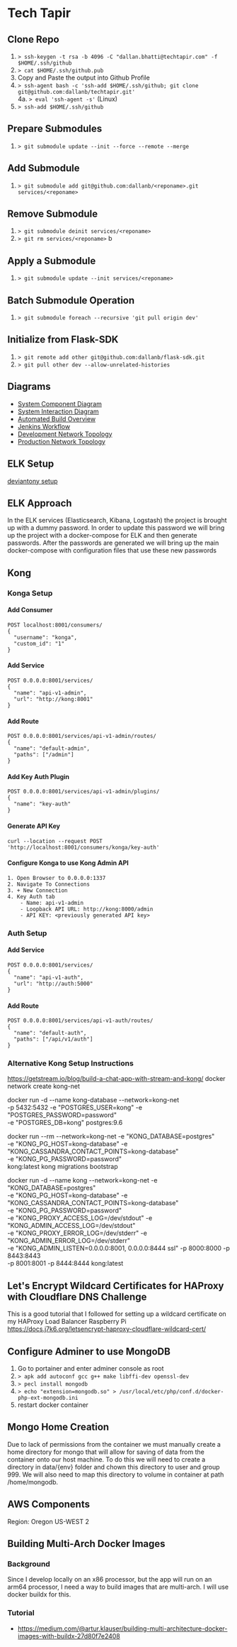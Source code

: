 # Tech Tapir

## Clone Repo

1. `> ssh-keygen -t rsa -b 4096 -C "dallan.bhatti@techtapir.com" -f $HOME/.ssh/github`
2. `> cat $HOME/.ssh/github.pub`
3. Copy and Paste the output into Github Profile
4. `> ssh-agent bash -c 'ssh-add $HOME/.ssh/github; git clone git@github.com:dallanb/techtapir.git'`  
   4a. `> eval 'ssh-agent -s'` (Linux)
5. `> ssh-add $HOME/.ssh/github`

## Prepare Submodules

1. `> git submodule update --init --force --remote --merge`

## Add Submodule

1. `> git submodule add git@github.com:dallanb/<reponame>.git services/<reponame>`

## Remove Submodule

1. `> git submodule deinit services/<reponame>`
2. `> git rm services/<reponame>`
b
## Apply a Submodule

1. `> git submodule update --init services/<reponame>`

## Batch Submodule Operation

1. `> git submodule foreach --recursive 'git pull origin dev'`

## Initialize from Flask-SDK

1. `> git remote add other git@github.com:dallanb/flask-sdk.git`
2. `> git pull other dev --allow-unrelated-histories`

## Diagrams
- [System Component Diagram](https://drive.google.com/file/d/1wI9KgLVSBMGdCZI7l0wpYpSfIZ9m6E2y/view?usp=sharing)
- [System Interaction Diagram](https://drive.google.com/file/d/1I4qd8TWiNAW0mLw97XzvMVPcviF5VnoR/view?usp=sharing)
- [Automated Build Overview](https://drive.google.com/file/d/1F-E_JWUe55KcaqDOAZV_Y7XK2gjsSDr4/view?usp=sharing)
- [Jenkins Workflow](https://drive.google.com/file/d/1sQJjAZoJCgqOaCbvPW0UmWWJXgOSjgZM/view?usp=sharing)
- [Development Network Topology](https://drive.google.com/file/d/1EwzkqHFXOWuR-XdLA_s6_-S01Va6To-J/view?usp=sharing)
- [Production Network Topology](https://drive.google.com/file/d/19aA7H-7ja94zW2KS6yB4uXldcWZDkNvy/view?usp=sharing)

## ELK Setup
[deviantony setup](https://github.com/deviantony/docker-elk#initial-setup)

## ELK Approach

In the ELK services (Elasticsearch, Kibana, Logstash) the project is brought up with a dummy password. In order to update this
password we will bring up the project with a docker-compose for ELK and then generate passwords. After the passwords are generated we will
bring up the main docker-compose with configuration files that use these new passwords

## Kong

### Konga Setup

#### Add Consumer

```
POST localhost:8001/consumers/
{
  "username": "konga",
  "custom_id": "1"
}
```

#### Add Service

```
POST 0.0.0.0:8001/services/
{
  "name": "api-v1-admin",
  "url": "http://kong:8001"
}
```

#### Add Route

```
POST 0.0.0.0:8001/services/api-v1-admin/routes/
{
  "name": "default-admin",
  "paths": ["/admin"]
}
```

#### Add Key Auth Plugin

```
POST 0.0.0.0:8001/services/api-v1-admin/plugins/
{
  "name": "key-auth"
}
```

#### Generate API Key

```
curl --location --request POST 'http://localhost:8001/consumers/konga/key-auth'
```

#### Configure Konga to use Kong Admin API

```
1. Open Browser to 0.0.0.0:1337
2. Navigate To Connections
3. + New Connection
4. Key Auth tab
    - Name: api-v1-admin
    - Loopback API URL: http://kong:8000/admin
    - API KEY: <previously generated API key>
```

### Auth Setup

#### Add Service

```
POST 0.0.0.0:8001/services/
{
  "name": "api-v1-auth",
  "url": "http://auth:5000"
}
```

#### Add Route

```
POST 0.0.0.0:8001/services/api-v1-auth/routes/
{
  "name": "default-auth",
  "paths": ["/api/v1/auth"]
}
```

### Alternative Kong Setup Instructions
https://getstream.io/blog/build-a-chat-app-with-stream-and-kong/
docker network create kong-net

docker run -d --name kong-database --network=kong-net \
  -p 5432:5432 -e "POSTGRES_USER=kong" -e "POSTGRES_PASSWORD=password"\
  -e "POSTGRES_DB=kong" postgres:9.6

docker run --rm --network=kong-net -e "KONG_DATABASE=postgres" \
  -e "KONG_PG_HOST=kong-database" -e "KONG_CASSANDRA_CONTACT_POINTS=kong-database" \
  -e "KONG_PG_PASSWORD=password" \
  kong:latest kong migrations bootstrap

docker run -d --name kong --network=kong-net -e "KONG_DATABASE=postgres" \
  -e "KONG_PG_HOST=kong-database" -e "KONG_CASSANDRA_CONTACT_POINTS=kong-database" \
  -e "KONG_PG_PASSWORD=password" \
  -e "KONG_PROXY_ACCESS_LOG=/dev/stdout" -e "KONG_ADMIN_ACCESS_LOG=/dev/stdout" \
  -e "KONG_PROXY_ERROR_LOG=/dev/stderr" -e "KONG_ADMIN_ERROR_LOG=/dev/stderr" \
  -e "KONG_ADMIN_LISTEN=0.0.0.0:8001, 0.0.0.0:8444 ssl" -p 8000:8000 -p 8443:8443 \
  -p 8001:8001 -p 8444:8444 kong:latest

## Let's Encrypt Wildcard Certificates for HAProxy with Cloudflare DNS Challenge
This is a good tutorial that I followed for setting up a wildcard certificate on my HAProxy Load Balancer Raspberry Pi  
https://docs.j7k6.org/letsencrypt-haproxy-cloudflare-wildcard-cert/

## Configure Adminer to use MongoDB

1. Go to portainer and enter adminer console as root
2. `> apk add autoconf gcc g++ make libffi-dev openssl-dev`
3. `> pecl install mongodb`
4. `> echo "extension=mongodb.so" > /usr/local/etc/php/conf.d/docker-php-ext-mongodb.ini`
5. restart docker container

## Mongo Home Creation

Due to lack of permissions from the container we must manually create a home directory for mongo that will allow
for saving of data from the container onto our host machine. To do this we will need to create a directory in data/{env} folder 
and chown this directory to user and group 999. We will also need to map this directory to volume in container at path /home/mongodb.

## AWS Components

Region: Oregon US-WEST 2


## Building Multi-Arch Docker Images

### Background
Since I develop locally on an x86 processor, but the app will run on an arm64 processor, I need a way to build images
that are multi-arch. I will use docker buildx for this.

### Tutorial
 - https://medium.com/@artur.klauser/building-multi-architecture-docker-images-with-buildx-27d80f7e2408
